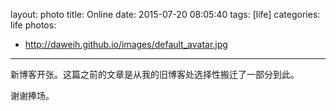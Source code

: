 layout: photo
title: Online
date: 2015-07-20 08:05:40
tags: [life] 
categories: life
photos:
- http://daweih.github.io/images/default_avatar.jpg
---
新博客开张。这篇之前的文章是从我的旧博客处选择性搬迁了一部分到此。

谢谢捧场。